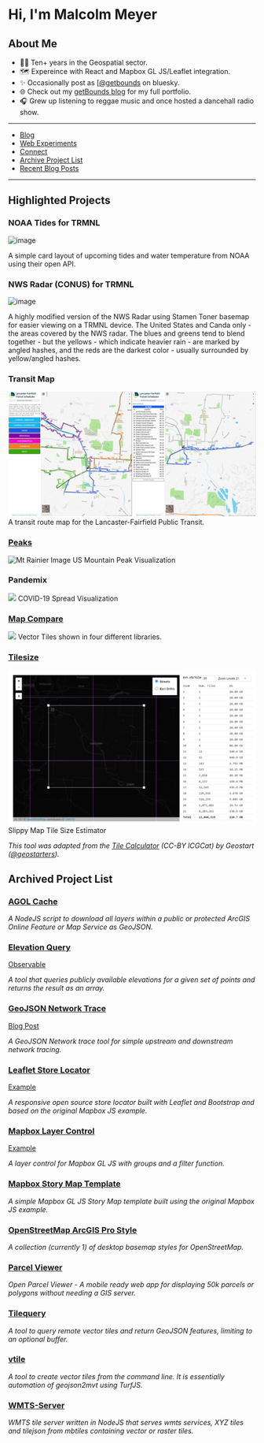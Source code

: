 # Hi, I'm Malcolm Meyer

## About Me

- 👨‍💻 Ten+ years in the Geospatial sector.
- 🗺️ Expereince with React and Mapbox GL JS/Leaflet integration.
- ✨ Occasionally post as [[@getbounds](https://bsky.app/profile/getbounds.bsky.social) on bluesky.
- 🌐 Check out my [getBounds blog](https://www.getbounds.com) for my full portfolio.
- 🎧 Grew up listening to reggae music and once hosted a dancehall radio show.

---

- [Blog](https://www.getbounds.com)
- [Web Experiments](https://www.getbounds.dev)
- [Connect](https://www.getbounds.com/connect)
- [Archive Project List](#project-list)
- [Recent Blog Posts](#recent-blog-posts)

---

## Highlighted Projects

### NOAA Tides for TRMNL

<img width="755" height="464" alt="image" src="https://github.com/user-attachments/assets/f9c6b506-b973-4915-b627-6b7aef9e402f" />

A simple card layout of upcoming tides and water temperature from NOAA using their open API.

### NWS Radar (CONUS) for TRMNL

<img width="758" height="454" alt="image" src="https://github.com/user-attachments/assets/7f384937-afe3-41e4-b2d1-7706664d1bb3" />

A highly modified version of the NWS Radar using Stamen Toner basemap for easier viewing on a TRMNL device. The United States and Canda only - the areas covered by the NWS radar. The blues and greens tend to blend together - but the yellows - which indicate heavier rain - are marked by angled hashes, and the reds are the darkest color - usually surrounded by yellow/angled hashes.



### Transit Map

![Transit Map](https://raw.githubusercontent.com/reyemtm/reyemtm/master/transit_map.png)
A transit route map for the Lancaster-Fairfield Public Transit.

### [Peaks](https://peaks.getbounds.com)
![Mt Rainier Image](https://peaks.getbounds.com/img/peaks.png)
US Mountain Peak Visualization

### Pandemix
![](https://pandemix.netlify.app/pandemix.png)
COVID-19 Spread Visualization

### [Map Compare](https://reyemtm.github.io/map-compare/)
![](https://reyemtm.github.io/map-compare/image.jpg)
Vector Tiles shown in four different libraries.

### [Tilesize](https://tilesize.netlify.app/)
![Tile size list](https://raw.githubusercontent.com/reyemtm/reyemtm/master/tilesize.png)
Slippy Map Tile Size Estimator

*This tool was adapted from the [Tile Calculator](http://betaserver.icgc.cat/visor/calculator.html) (CC-BY ICGCat) by Geostart ([@geostarters](https://twitter.com/geostarters)).*

## Archived Project List

### [AGOL Cache](https://github.com/reyemtm/agol-cache)

*A NodeJS script to download all layers within a public or protected ArcGIS Online Feature or Map Service as GeoJSON.*

### [Elevation Query](https://github.com/reyemtm/elevationQuery)

[Observable](https://observablehq.com/@reyemtm/query-elevations-using-usgs-and-gmrt)

*A tool that queries publicly available elevations for a given set of points and returns the result as an array.*

### [GeoJSON Network Trace](https://github.com/reyemtm/geojson-network-control)

[Blog Post](https://www.getbounds.com/blog/network-tracing-with-turfjs/)

*A GeoJSON Network trace tool for simple upstream and downstream network tracing.*

### [Leaflet Store Locator](https://github.com/reyemtm/leaflet-store-locator)

[Example](https://reyemtm.github.io/leaflet-store-locator/demo.html)

*A responsive open source store locator built with Leaflet and Bootstrap and based on the original Mapbox JS example.*

### [Mapbox Layer Control](https://github.com/reyemtm/mapbox-layer-control)

[Example](https://reyemtm.github.io/mapbox-layer-control/example/grouped.html#4.68/39.59/-97.56)

*A layer control for Mapbox GL JS with groups and a filter function.*

### [Mapbox Story Map Template](https://github.com/reyemtm/mgl-story)

*A simple Mapbox GL JS Story Map template built using the original Mapbox JS example.*

### [OpenStreetMap ArcGIS Pro Style](https://github.com/reyemtm/openstreetmap-styles)

*A collection (currently 1) of desktop basemap styles for OpenStreetMap.*

### [Parcel Viewer](https://github.com/reyemtm/parcel-viewer)

*Open Parcel Viewer - A mobile ready web app for displaying 50k parcels or polygons without needing a GIS server.*

### [Tilequery](https://github.com/reyemtm/tilequery)

*A tool to query remote vector tiles and return GeoJSON features, limiting to an optional buffer.*

### [vtile](https://github.com/reyemtm/vtile)

*A tool to create vector tiles from the command line. It is essentially automation of geojson2mvt using TurfJS.*

### [WMTS-Server](https://github.com/reyemtm/wmts-server)

*WMTS tile server written in NodeJS that serves wmts services, XYZ tiles and tilejson from mbtiles containing vector or raster tiles.*

